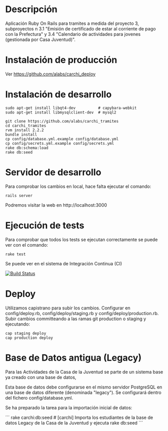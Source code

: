 
# Descripción

Aplicación Ruby On Rails para tramites a medida del proyecto 3, subproyectos n 3.1 "Emisión de certificado de estar al corriente de pago con la Prefectura" y 3.4 "Calendario de actividades para jovenes (gestionada por Casa Juventud)".

# Instalación de producción

Ver https://github.com/alabs/carchi_deploy

# Instalación de desarrollo

```
sudo apt-get install libqt4-dev          # capybara-webkit
sudo apt-get install libmysqlclient-dev  # mysql2

git clone https://github.com/alabs/carchi_tramites
cd carchi_tramites
rvm install 2.2.2
bundle install
cp config/database.yml.example config/database.yml
cp config/secrets.yml.example config/secrets.yml
rake db:schema:load
rake db:seed
```

# Servidor de desarrollo

Para comprobar los cambios en local, hace falta ejecutar el comando: 

```
rails server
```

Podremos visitar la web en http://localhost:3000

# Ejecución de tests

Para comprobar que todos los tests se ejecutan correctamente se puede ver con el comando: 
```
rake test 
```

Se puede ver en el sistema de Integración Continua (CI) 


[![Build Status](https://travis-ci.org/alabs/carchi_tramites.svg?branch=production)](https://travis-ci.org/alabs/carchi_tramites)

# Deploy 

Utilizamos capistrano para subir los cambios. Configurar en config/deploy.rb, config/deploy/staging.rb y config/deploy/production.rb. Subir cambios committeando a las ramas git production o staging y ejecutando:

``` 
cap staging deploy
cap production deploy
```

# Base de Datos antigua (Legacy)

Para las Actividades de la Casa de la Juventud se parte de un sistema base ya creado con una base de datos, 


Esta base de datos debe configurarse en el mismo servidor PostgreSQL en una base de datos diferente (denominada "legacy"). Se configurará dentro del fichero config/database.yml.

Se ha preparado la tarea para la importación inicial de datos: 

´´´
rake carchi:db:seed                           # [carchi] Importa los estudiantes de la base de datos Legacy de la Casa de la Juventud y ejecuta rake db:seed
´´´

